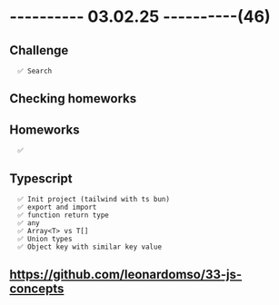# ---------- 03.02.25 ----------(46)

## Challenge

      ✅ Search

## Checking homeworks

## Homeworks

      ✅

## Typescript

      ✅ Init project (tailwind with ts bun)
      ✅ export and import
      ✅ function return type
      ✅ any
      ✅ Array<T> vs T[]
      ✅ Union types
      ✅ Object key with similar key value

## https://github.com/leonardomso/33-js-concepts
